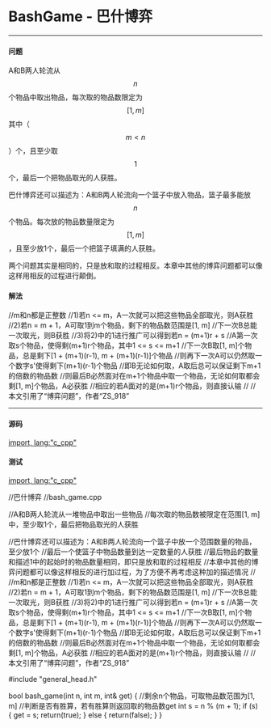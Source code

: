 <script type="text/javascript" src="https://cdn.mathjax.org/mathjax/latest/MathJax.js?config=TeX-AMS-MML_HTMLorMML"/></script>

# BashGame - 巴什博弈

--------

#### 问题

A和B两人轮流从$$ n $$个物品中取出物品，每次取的物品数限定为$$ [1, m] $$其中（$$ m \lt n $$）个，且至少取$$ 1 $$个，最后一个把物品取光的人获胜。

巴什博弈还可以描述为：A和B两人轮流向一个篮子中放入物品，篮子最多能放$$ n $$个物品。每次放的物品数量限定为$$ [1, m] $$，且至少放1个，最后一个把篮子填满的人获胜。

两个问题其实是相同的，只是放和取的过程相反。本章中其他的博弈问题都可以像这样用相反的过程进行颠倒。

#### 解法

//m和n都是正整数
//1)若n <= m，A一次就可以把这些物品全部取光，则A获胜
//2)若n = m + 1，A可取1到m个物品，剩下的物品数范围是[1, m]
//下一次B总能一次取光，则B获胜
//3)将2)中的1进行推广可以得到若n = (m+1)r + s
//A第一次取s个物品，使得剩(m+1)r个物品，其中1 <= s <= m+1
//下一次B取[1, m]个物品，总是剩下[1 + (m+1)(r-1), m + (m+1)(r-1)]个物品
//则再下一次A可以仍然取一个数字s'使得剩下(m+1)(r-1)个物品
//即B无论如何取，A取后总可以保证剩下m+1的倍数的物品数
//则最后B必然面对在m+1个物品中取一个物品，无论如何取都会剩[1, m]个物品，A必获胜
//相应的若A面对的是(m+1)r个物品，则直接认输
//
//本文引用了“博弈问题”，作者“ZS_918”

--------

#### 源码

[import, lang:"c_cpp"](../../../../src/DynamicProgramming/KnapsackDP/CompleteKnapsack.hpp)

#### 测试

[import, lang:"c_cpp"](../../../../src/DynamicProgramming/KnapsackDP/CompleteKnapsack.cpp)


//巴什博弈
//bash_game.cpp

//A和B两人轮流从一堆物品中取出一些物品
//每次取的物品数被限定在范围[1, m]中，至少取1个，最后把物品取光的人获胜

//巴什博弈还可以描述为：A和B两人轮流向一个篮子中放一个范围数量的物品，至少放1个
//最后一个使篮子中物品数量到达一定数量的人获胜
//最后物品的数量和描述1中的起始时的物品数量相同，即只是放和取的过程相反
//本章中其他的博弈问题都可以像这样相反的进行加过程，为了方便不再考虑这种加的描述情况
//
//m和n都是正整数
//1)若n <= m，A一次就可以把这些物品全部取光，则A获胜
//2)若n = m + 1，A可取1到m个物品，剩下的物品数范围是[1, m]
//下一次B总能一次取光，则B获胜
//3)将2)中的1进行推广可以得到若n = (m+1)r + s
//A第一次取s个物品，使得剩(m+1)r个物品，其中1 <= s <= m+1
//下一次B取[1, m]个物品，总是剩下[1 + (m+1)(r-1), m + (m+1)(r-1)]个物品
//则再下一次A可以仍然取一个数字s'使得剩下(m+1)(r-1)个物品
//即B无论如何取，A取后总可以保证剩下m+1的倍数的物品数
//则最后B必然面对在m+1个物品中取一个物品，无论如何取都会剩[1, m]个物品，A必获胜
//相应的若A面对的是(m+1)r个物品，则直接认输
//
//本文引用了“博弈问题”，作者“ZS_918”

#include "general_head.h"

bool bash_game(int n, int m, int& get)
{
  //剩余n个物品，可取物品数范围为[1, m]
  //判断是否有胜算，若有胜算则返回取的物品数get
  int s = n % (m + 1);
  if (s) {
    get = s;
    return(true);
  } else {
    return(false);
  }
}

